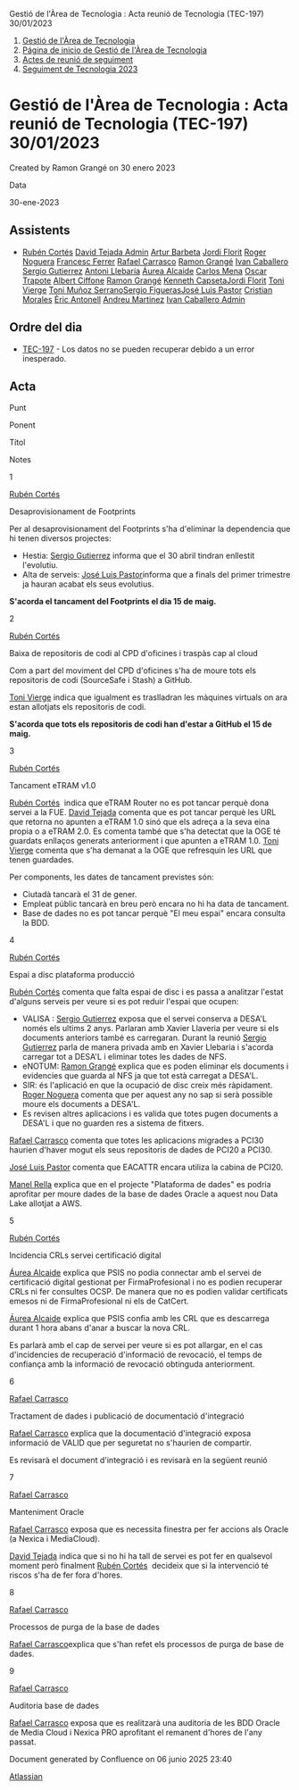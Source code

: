 Gestió de l'Àrea de Tecnologia : Acta reunió de Tecnologia (TEC-197) 30/01/2023  

1.  [Gestió de l'Àrea de Tecnologia](index.md)
2.  [Página de inicio de Gestió de l'Àrea de Tecnologia](13893786.md)
3.  [Actes de reunió de seguiment](34505308.md)
4.  [Seguiment de Tecnologia 2023](Seguiment-de-Tecnologia-2023_81855426.md)

Gestió de l'Àrea de Tecnologia : Acta reunió de Tecnologia (TEC-197) 30/01/2023
===============================================================================

Created by Ramon Grangé on 30 enero 2023

Data

30-ene-2023

Assistents
----------

*   [Rubén Cortés](https://confluence.aoc.cat/display/~rcortes) [David Tejada Admin](https://confluence.aoc.cat/display/~dtejada.admin) [Artur Barbeta](https://confluence.aoc.cat/display/~abarbeta) [Jordi Florit](https://confluence.aoc.cat/display/~JFlorit) [Roger Noguera](https://confluence.aoc.cat/display/~rnoguera) [Francesc Ferrer](https://confluence.aoc.cat/display/~FFerre) [Rafael Carrasco](https://confluence.aoc.cat/display/~rcarrasco) [Ramon Grangé](https://confluence.aoc.cat/display/~RGrange) [Ivan Caballero](https://confluence.aoc.cat/display/~icaballero) [Sergio Gutierrez](https://confluence.aoc.cat/display/~sgutierrez) [Antoni Llebaria](https://confluence.aoc.cat/display/~allebaria) [Áurea Alcaide](https://confluence.aoc.cat/display/~aalcaide) [Carlos Mena](https://confluence.aoc.cat/display/~cmena) [Oscar Trapote](https://confluence.aoc.cat/display/~otrapote) [Albert Ciffone](https://confluence.aoc.cat/display/~aciffone) [Ramon Grangé](https://confluence.aoc.cat/display/~RGrange) [Kenneth Capseta](https://confluence.aoc.cat/display/~kcapseta)[Jordi Florit](https://confluence.aoc.cat/display/~JFlorit) [Toni Vierge](https://confluence.aoc.cat/display/~tvierge.admin) [Toni Muñoz Serrano](https://confluence.aoc.cat/display/~TMunoz)[Sergio Figueras](https://confluence.aoc.cat/display/~sfigueras)[José Luis Pastor](https://confluence.aoc.cat/display/~jlpastor) [Cristian Morales](https://confluence.aoc.cat/display/~cmorales) [Èric Antonell](https://confluence.aoc.cat/display/~eantonell) [Andreu Martinez](https://confluence.aoc.cat/display/~amartinez) [Ivan Caballero Admin](https://confluence.aoc.cat/display/~icaballero.admin)
    

Ordre del dia
-------------

*   [TEC-197](https://contacte.aoc.cat/browse/TEC-197?src=confmacro) - Los datos no se pueden recuperar debido a un error inesperado.

Acta
----

Punt

Ponent

Títol

Notes

1

[Rubén Cortés](https://confluence.aoc.cat/display/~rcortes)

Desaprovisionament de Footprints

Per al desaprovisionament del Footprints s'ha d'eliminar la dependencia que hi tenen diversos projectes:

*   Hestia: [Sergio Gutierrez](https://confluence.aoc.cat/display/~sgutierrez) informa que el 30 abril tindran enllestit l'evolutiu.
*   Alta de serveis: [José Luis Pastor](https://confluence.aoc.cat/display/~jlpastor)informa que a finals del primer trimestre ja hauran acabat els seus evolutius.

**S'acorda el tancament del Footprints el dia 15 de maig.**

2

[Rubén Cortés](https://confluence.aoc.cat/display/~rcortes)

Baixa de repositoris de codi al CPD d'oficines i traspàs cap al cloud

Com a part del moviment del CPD d'oficines s'ha de moure tots els repositoris de codi (SourceSafe i Stash) a GitHub.

[Toni Vierge](https://confluence.aoc.cat/display/~tvierge.admin) indica que igualment es traslladran les màquines virtuals on ara estan allotjats els repositoris de codi.

**S'acorda que tots els repositoris de codi han d'estar a GitHub el 15 de maig.**

3

[Rubén Cortés](https://confluence.aoc.cat/display/~rcortes)

Tancament eTRAM v1.0

[Rubén Cortés](https://confluence.aoc.cat/display/~rcortes)  indica que eTRAM Router no es pot tancar perquè dona servei a la FUE. [David Tejada](https://confluence.aoc.cat/display/~dtejada) comenta que es pot tancar perquè les URL que retorna no apunten a eTRAM 1.0 sinó que els adreça a la seva eina propia o a eTRAM 2.0. Es comenta també que s'ha detectat que la OGE té guardats enllaços generats anteriorment i que apunten a eTRAM 1.0. [Toni Vierge](https://confluence.aoc.cat/display/~tvierge.admin) comenta que s'ha demanat a la OGE que refresquin les URL que tenen guardades.

Per components, les dates de tancament previstes són:

*   Ciutadà tancarà el 31 de gener.
*   Empleat públic tancarà en breu però encara no hi ha data de tancament.
*   Base de dades no es pot tancar perquè "El meu espai" encara consulta la BDD.

4

[Rubén Cortés](https://confluence.aoc.cat/display/~rcortes)

Espai a disc plataforma producció

[Rubén Cortés](https://confluence.aoc.cat/display/~rcortes) comenta que falta espai de disc i es passa a analitzar l'estat d'alguns serveis per veure si es pot reduir l'espai que ocupen:

*   VALISA : [Sergio Gutierrez](https://confluence.aoc.cat/display/~sgutierrez) exposa que el servei conserva a DESA'L només els ultims 2 anys. Parlaran amb Xavier Llaveria per veure si els documents anteriors també es carregaran. Durant la reunió [Sergio Gutierrez](https://confluence.aoc.cat/display/~sgutierrez) parla de manera privada amb en Xavier Llebaria i s'acorda carregar tot a DESA'L i eliminar totes les dades de NFS.
*   eNOTUM: [Ramon Grangé](https://confluence.aoc.cat/display/~RGrange) explica que es poden eliminar els documents i evidencies que guarda al NFS ja que tot està carregat a DESA'L.
*   SIR: és l'aplicació en que la ocupació de disc creix més ràpidament. [Roger Noguera](https://confluence.aoc.cat/display/~rnoguera) comenta que per aquest any no sap si serà possible moure els documents a DESA'L.
*   Es revisen altres aplicacions i es valida que totes pugen documents a DESA'L i que no guarden res a sistema de fitxers.

[Rafael Carrasco](https://confluence.aoc.cat/display/~rcarrasco) comenta que totes les aplicacions migrades a PCI30 haurien d'haver mogut els seus repositoris de dades de PCI20 a PCI30.

[José Luis Pastor](https://confluence.aoc.cat/display/~jlpastor) comenta que EACATTR encara utiliza la cabina de PCI20.

[Manel Rella](https://confluence.aoc.cat/display/~mrella) explica que en el projecte "Plataforma de dades" es podria aprofitar per moure dades de la base de dades Oracle a aquest nou Data Lake allotjat a AWS.

5

[Rubén Cortés](https://confluence.aoc.cat/display/~rcortes)

Incidencia CRLs servei certificació digital

[Áurea Alcaide](https://confluence.aoc.cat/display/~aalcaide) explica que PSIS no podia connectar amb el servei de certificació digital gestionat per FirmaProfesional i no es podien recuperar CRLs ni fer consultes OCSP. De manera que no es podien validar certificats emesos ni de FirmaProfesional ni els de CatCert.

[Áurea Alcaide](https://confluence.aoc.cat/display/~aalcaide) explica que PSIS confia amb les CRL que es descarrega durant 1 hora abans d'anar a buscar la nova CRL.

Es parlarà amb el cap de servei per veure si es pot allargar, en el cas d'incidencies de recuperació d'informació de revocació, el temps de confiança amb la informació de revocació obtinguda anteriorment.

6

[Rafael Carrasco](https://confluence.aoc.cat/display/~rcarrasco)

Tractament de dades i publicació de documentació d'integració

[Rafael Carrasco](https://confluence.aoc.cat/display/~rcarrasco) explica que la documentació d'integració exposa informació de VALID que per seguretat no s'haurien de compartir.

Es revisarà el document d'integració i es revisarà en la següent reunió

7

[Rafael Carrasco](https://confluence.aoc.cat/display/~rcarrasco)

Manteniment Oracle

[Rafael Carrasco](https://confluence.aoc.cat/display/~rcarrasco) exposa que es necessita finestra per fer accions als Oracle (a Nexica i MediaCloud).

[David Tejada](https://confluence.aoc.cat/display/~dtejada) indica que si no hi ha tall de servei es pot fer en qualsevol moment però finalment [Rubén Cortés](https://confluence.aoc.cat/display/~rcortes)  decideix que si la intervenció té riscos s'ha de fer fora d'hores.

8

[Rafael Carrasco](https://confluence.aoc.cat/display/~rcarrasco)

Processos de purga de la base de dades

[Rafael Carrasco](https://confluence.aoc.cat/display/~rcarrasco)explica que s'han refet els processos de purga de base de dades.

9

[Rafael Carrasco](https://confluence.aoc.cat/display/~rcarrasco)

Auditoria base de dades

[Rafael Carrasco](https://confluence.aoc.cat/display/~rcarrasco) exposa que es realitzarà una auditoria de les BDD Oracle de Media Cloud i Nexica PRO aprofitant el remanent d'hores de l'any passat.

Document generated by Confluence on 06 junio 2025 23:40

[Atlassian](http://www.atlassian.com/)